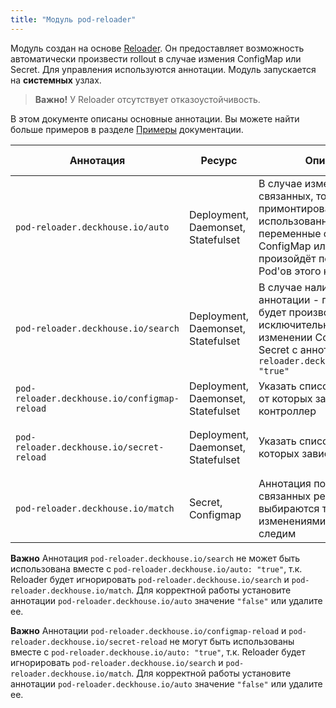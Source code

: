 ```yaml
---
title: "Модуль pod-reloader"
---
```


Модуль создан на основе [Reloader](https://github.com/stakater/Reloader).
Он предоставляет возможность автоматически произвести rollout в случае измения ConfigMap или Secret.
Для управления используются аннотации. Модуль запускается на **системных** узлах.

> **Важно!** У Reloader отсутствует отказоустойчивость.

В этом документе описаны основные аннотации. Вы можете найти больше примеров в разделе [Примеры](examples.html) документации.

| Аннотация                                    | Ресурс                             | Описание                                                                                                                                                                 | Примеры значений                              |
| -------------------------------------------- | ---------------------------------- | ------------------------------------------------------------------------------------------------------------------------------------------------------------------------ | --------------------------------------------- |
| `pod-reloader.deckhouse.io/auto`             | Deployment, Daemonset, Statefulset | В случае изменения в связанных, то есть примонтированных или использованных как переменные окружения, ConfigMap или Secret произойдёт перезапуск Pod'ов этого контроллера. | `"true"`, `"false"`  |
| `pod-reloader.deckhouse.io/search`           | Deployment, Daemonset, Statefulset | В случае наличия этой аннотации - перезапуск будет производиться исключительно при изменении ConfigMap или Secret с аннотацией `pod-reloader.deckhouse.io/match: "true"` | `"true"`, `"false"` |
| `pod-reloader.deckhouse.io/configmap-reload` | Deployment, Daemonset, Statefulset | Указать список ConfigMap от которых зависит контроллер                                                                                                                   | `"some-cm"`, `"some-cm1,some-cm2"` |
| `pod-reloader.deckhouse.io/secret-reload`    | Deployment, Daemonset, Statefulset | Указать список Secret от которых зависит контроллер                                                                                                                      | `"some-secret"`, `"some-secret1,some-secret2"` |
| `pod-reloader.deckhouse.io/match`            | Secret, Configmap                  | Аннотация по которой из связанных ресурсов выбираются те, за изменениями которых мы следим                                                                               | `"true"`, `"false"` |

**Важно** Аннотация `pod-reloader.deckhouse.io/search` не может быть использована вместе с `pod-reloader.deckhouse.io/auto: "true"`, т.к. Reloader будет игнорировать `pod-reloader.deckhouse.io/search` и `pod-reloader.deckhouse.io/match`. Для корректной работы установите аннотации `pod-reloader.deckhouse.io/auto` значение `"false"` или удалите ее.

**Важно** Аннотации `pod-reloader.deckhouse.io/configmap-reload` и `pod-reloader.deckhouse.io/secret-reload` не могут быть использованы вместе с `pod-reloader.deckhouse.io/auto: "true"`, т.к. Reloader будет игнорировать `pod-reloader.deckhouse.io/search` и `pod-reloader.deckhouse.io/match`. Для корректной работы установите аннотации `pod-reloader.deckhouse.io/auto` значение `"false"` или удалите ее.
